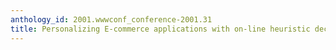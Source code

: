 ```yaml
---
anthology_id: 2001.wwwconf_conference-2001.31
title: Personalizing E-commerce applications with on-line heuristic decision making
---
```

